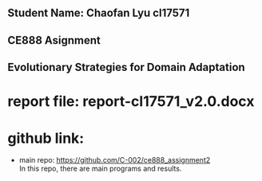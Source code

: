 ## Student Name: Chaofan Lyu cl17571  
## CE888 Asignment  
## Evolutionary Strategies for Domain Adaptation  
# report file: report-cl17571_v2.0.docx
# github link:  
- main repo: https://github.com/C-002/ce888_assignment2  
In this repo, there are main programs and results.  
